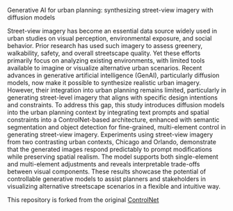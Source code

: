 Generative AI for urban planning: synthesizing street-view imagery with diffusion models

Street-view imagery has become an essential data source widely used in urban studies on visual perception, environmental exposure, and social behavior. Prior research has used such imagery to assess greenery, walkability, safety, and overall streetscape quality. Yet these efforts primarily focus on analyzing existing environments, with limited tools available to imagine or visualize alternative urban scenarios. Recent advances in generative artificial intelligence (GenAI), particularly diffusion models, now make it possible to synthesize realistic urban imagery. However, their integration into urban planning remains limited, particularly in generating street-level imagery that aligns with specific design intentions and constraints. To address this gap, this study introduces diffusion models into the urban planning context by integrating text prompts and spatial constraints into a ControlNet-based architecture, enhanced with semantic segmentation and object detection for fine-grained, multi-element control in generating street-view imagery. Experiments using street-view imagery from two contrasting urban contexts, Chicago and Orlando, demonstrate that the generated images respond predictably to prompt modifications while preserving spatial realism. The model supports both single-element and multi-element adjustments and reveals interpretable trade-offs between visual components. These results showcase the potential of controllable generative models to assist planners and stakeholders in visualizing alternative streetscape scenarios in a flexible and intuitive way.

This repository is forked from the original [ControlNet](https://github.com/lllyasviel/ControlNet)
